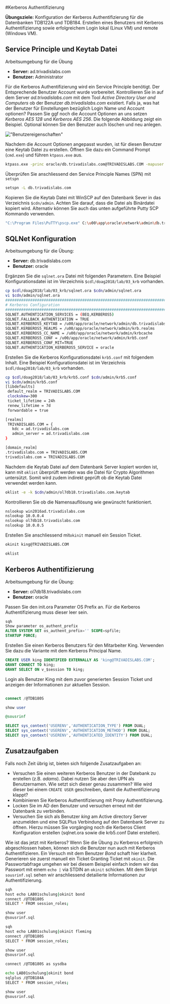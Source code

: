 
#Kerberos Authentifizierung

**Übungsziele:** Konfiguration der Kerberos Authentifizierung für die Datenbanken TDB122A und TDB184. Erstellen eines Benutzers mit Kerberos Authentifizierung sowie erfolgreichem Login lokal (Linux VM) und remote (Windows VM).

## Service Principle und Keytab Datei

Arbeitsumgebung für die Übung

* **Server:** ad.trivadislabs.com
* **Benutzer:** Administrator

Für die Kerberos Authentifizierung wird ein Service Principle benötigt. Der Entsprechende Benutzer Account wurde vorbereitet. Kontrollieren Sie in auf dem Server *ad.trivadislabs.com* mit dem Tool *Active Directory User and Computers* ob der Benutzer *db.trivadislabs.com* existiert. Falls ja, was hat der Benutzer für Einstellungen bezüglich Login Name und Account optionen? Passen Sie ggf noch die Account Optionen an uns setzen *Kerberos AES 128* und *Kerberos AES 256*. Die folgende Abbildung zeigt ein Beispiel. Optional können Sie den Benutzer auch löschen und neu anlegen.

!["Benutzereigenschaften"](images/User_Account_Preferences.png)  

Nachdem die Account Optionen angepasst wurden, ist für diesen Benutzer eine Keytab Datei zu erstellen. Öffnen Sie dazu ein Command Prompt (``cmd.exe``) und führen ``ktpass.exe`` aus.

```bash
ktpass.exe -princ oracle/db.trivadislabs.com@TRIVADISLABS.COM -mapuser db.trivadislabs.com -pass LAB01schulung -crypto ALL -ptype KRB5_NT_PRINCIPAL  -out C:\u00\app\oracle\network\admin\db.trivadislabs.com.keytab
```

Überprüfen Sie anschliessend den Service Principle Names (SPN) mit ``setspn``

```bash
setspn -L db.trivadislabs.com
```

Kopieren Sie die Keytab Datei mit WinSCP auf den Datenbank Sever in das Verzeichnis ``$cdn/admin``. Achten Sie darauf, dass die Datei als Binärdatei kopiert wird. Alternativ können Sie auch das unten aufgeführte Putty SCP Kommando verwenden.

```bash
"C:\Program Files\PuTTY\pscp.exe" C:\u00\app\oracle\network\admin\db.trivadislabs.com.keytab db.trivadislabs.com:/u00/app/oracle/network/admin
```

## SQLNet Konfiguration

Arbeitsumgebung für die Übung:

* **Server:** db.trivadislabs.com
* **Benutzer:** oracle

Ergänzen Sie die ``sqlnet.ora`` Datei mit folgenden Parametern. Eine Beispiel Konfigurationsdatei ist im Verzeichnis ``$cdl/doag2018/lab/03_krb`` vorhanden.

```bash
cp $cdl/doag2018/lab/03_krb/sqlnet.ora $cdn/admin/sqlnet.ora
vi $cdn/admin/sqlnet.ora
##########################################################################
# Kerberos Configuration
##########################################################################
SQLNET.AUTHENTICATION_SERVICES = (BEQ,KERBEROS5)
SQLNET.FALLBACK_AUTHENTICATION = TRUE
SQLNET.KERBEROS5_KEYTAB = /u00/app/oracle/network/admin/db.trivadislabs.com.keytab
SQLNET.KERBEROS5_REALMS = /u00/app/oracle/network/admin/krb.realms
SQLNET.KERBEROS5_CC_NAME = /u00/app/oracle/network/admin/krbcache
SQLNET.KERBEROS5_CONF = /u00/app/oracle/network/admin/krb5.conf
SQLNET.KERBEROS5_CONF_MIT=TRUE
SQLNET.AUTHENTICATION_KERBEROS5_SERVICE = oracle
```

Erstellen Sie die Kerberos Konfigurationsdatei ``krb5.conf`` mit folgendem Inhalt. Eine Beispiel Konfigurationsdatei ist im Verzeichnis ``$cdl/doag2018/lab/03_krb`` vorhanden.

```bash
cp $cdl/doag2018/lab/03_krb/krb5.conf $cdn/admin/krb5.conf
vi $cdn/admin/krb5.conf 
[libdefaults]
 default_realm = TRIVADISLABS.COM
 clockskew=300
 ticket_lifetime = 24h
 renew_lifetime = 7d
 forwardable = true

[realms]
 TRIVADISLABS.COM = {
   kdc = ad.trivadislabs.com
   admin_server = ad.trivadislabs.com
}

[domain_realm]
.trivadislabs.com = TRIVADISLABS.COM
trivadislabs.com = TRIVADISLABS.COM
```

Nachdem die Keytab Datei auf dem Datenbank Server kopiert worden ist, kann mit ``oklist`` überprüft werden was die Datei für Crypto Algorithmen untersützt. Somit wird zudem indirekt geprüft ob die Keytab Datei verwendet werden kann.

```bash
oklist -e -k $cdn/admin/ol7db18.trivadislabs.com.keytab
```

Kontrollieren Sie ob die Namensauflösung wie gewünscht funktioniert.

```bash
nslookup win2016ad.trivadislabs.com
nslookup 10.0.0.4
nslookup ol7db18.trivadislabs.com
nslookup 10.0.0.5
```

Erstellen Sie anschliessend mit``okinit`` manuell ein Session Ticket.

```Bash
okinit king@TRIVADISLABS.COM

oklist
```

## Kerberos Authentifizierung

Arbeitsumgebung für die Übung:

* **Server:** ol7db18.trivadislabs.com
* **Benutzer:** oracle
  
Passen Sie den init.ora Parameter OS Prefix an. Für die Kerberos Authentifizierung muss dieser leer sein.

```SQL
sqh
Show parameter os_authent_prefix
ALTER SYSTEM SET os_authent_prefix='' SCOPE=spfile;
STARTUP FORCE;
```

Erstellen Sie einen Kerberos Benutzers für den Mitarbeiter King. Verwenden Sie dazu die Variante mit dem Kerberos Principal Name.

```SQL
CREATE USER king IDENTIFIED EXTERNALLY AS 'king@TRIVADISLABS.COM';
GRANT CONNECT TO king;
GRANT SELECT ON v_$session TO king;
```

Login als Benutzer King mit dem zuvor generierten Session Ticket und anzeigen der Informationen zur aktuellen Session.

```SQL

connect /@TDB180S

show user

@sousrinf

SELECT sys_context('USERENV','AUTHENTICATION_TYPE') FROM DUAL;
SELECT sys_context('USERENV','AUTHENTICATION_METHOD') FROM DUAL;
SELECT sys_context('USERENV','AUTHENTICATED_IDENTITY') FROM DUAL;
```

## Zusatzaufgaben

Falls noch Zeit übrig ist, bieten sich folgende Zusatzaufgaben an:

* Versuchen Sie einen weiteren Kerberos Benutzer in der Datebank zu erstellen (z.B. *adams*). Dabei nutzen Sie aber den UPN als Benutzernamen. Wie setzt sich dieser genau zusammen? Wie wird dieser bei einem ``CREATE USER`` geschreiben, damit die Authentifizierung klappt?
* Kombinieren Sie Kerberos Authentifizierung mit Proxy Authentifizierung.
* Locken Sie im AD den Benutzer und versuchen erneut mit der Datenbank zu verbinden.
* Versuchen Sie sich als Benutzer *king* am Active directory Server anzumelden und eine SQLPlus Verbindung auf den Datenbank Server zu öffnen. Hierzu müssen Sie vorgänging noch die Kerberos Client Konfiguration erstellen (sqlnet.ora sowie die krb5.conf Datei erstellen).



Wie ist das jetzt mit Kerberos? Wenn Sie die Übung zu Kerberos erfolgreich abgeschlossen haben, können sich die Benutzer nun auch mit Kerberos Authentifizieren. Ein Versuch mit dem Benutzer *Bond* schaft hier klarheit. Generieren sie zuerst manuell ein Ticket Granting Ticket mit ``okinit``. Die Passwortabfrage umgehen wir bei diesem Beispiel einfach indem wir das Passwort mit einem ``echo |`` via STDIN an  ``okinit`` schicken. Mit dem Skript ``sousrinf.sql`` sehen wir anschliessend detailierte Informationen zur Authentifizierung.

```bash
sqh
host echo LAB01schulung|okinit bond
connect /@TDB180S
SELECT * FROM session_roles;

show user
@sousrinf.sql
```

```bash
sqh
host echo LAB01schulung|okinit fleming
connect /@TDB180S
SELECT * FROM session_roles;

show user
@sousrinf.sql

connect /@TDB180S as sysdba
```


```bash
echo LAB01schulung|okinit bond
sqlplus /@TDB184A
SELECT * FROM session_roles;

show user
@sousrinf.sql
```